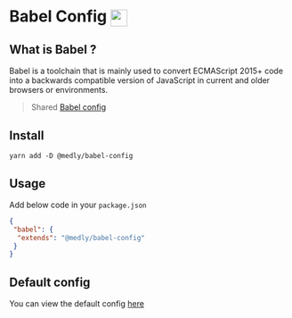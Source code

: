 # Babel Config <img style="vertical-align: middle" height="30" src="https://raw.githubusercontent.com/babel/logo/master/babel.png">

## What is Babel ?

Babel is a toolchain that is mainly used to convert ECMAScript 2015+ code into a backwards compatible version of JavaScript in current and older browsers or environments.

> Shared [Babel config](https://babeljs.io/docs/en/configuration)

## Install

```shell
yarn add -D @medly/babel-config
```

## Usage

Add below code in your `package.json`

```json
{
 "babel": {
  "extends": "@medly/babel-config"
 }
}
```

## Default config

You can view the default config [here](index.js)
